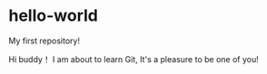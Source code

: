 # hello-world
My first repository!

Hi buddy！
I am about to learn Git, It's a pleasure to be one of you!
